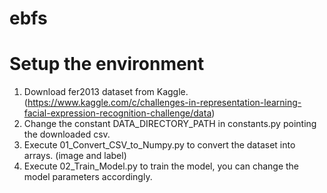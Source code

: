 # ebfs

Setup the environment
=====================
1. Download fer2013 dataset from Kaggle. (https://www.kaggle.com/c/challenges-in-representation-learning-facial-expression-recognition-challenge/data)
2. Change the constant DATA_DIRECTORY_PATH in constants.py pointing the downloaded csv.
3. Execute 01_Convert_CSV_to_Numpy.py to convert the dataset into arrays. (image and label)
4. Execute 02_Train_Model.py to train the model, you can change the model parameters accordingly.
